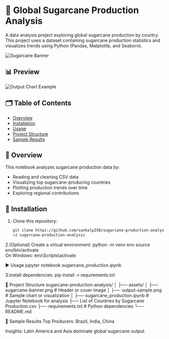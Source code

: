 # 🌾 Global Sugarcane Production Analysis

A data analysis project exploring global sugarcane production by country. This project uses a dataset containing sugarcane production statistics and visualizes trends using Python (Pandas, Matplotlib, and Seaborn).

![Sugarcane Banner](assets/sugarcane-banner.png)

## 📊 Preview

![Output Chart Example](assets/output-sample.png)

## 🗂️ Table of Contents

- [Overview](#-overview)
- [Installation](#-installation)
- [Usage](#-usage)
- [Project Structure](#-project-structure)
- [Sample Results](#-sample-results)


## 📖 Overview

This notebook analyzes sugarcane production data by:
- Reading and cleaning CSV data
- Visualizing top sugarcane-producing countries
- Plotting production trends over time
- Exploring regional contributions

## 🔧 Installation

1. Clone this repository:
   ```bash
   git clone https://github.com/sankalp250/sugarcane-production-analysis.git
   cd sugarcane-production-analysis
2.(Optional) Create a virtual environment:
python -m venv env
source env/bin/activate  
On Windows: env\Scripts\activate

▶️ Usage
jupyter notebook sugarcane_production.ipynb


3.Install dependencies:
pip install -r requirements.txt

📁 Project Structure
sugarcane-production-analysis/
│
├── assets/
│   ├── sugarcane-banner.png       # Header or cover image
│   ├── output-sample.png          # Sample chart or visualization
│
├── sugarcane_production.ipynb     # Jupyter Notebook for analysis
├── List of Countries by Sugarcane Production.csv
├── requirements.txt               # Python dependencies
└── README.md

📌 Sample Results
Top Producers: Brazil, India, China

Insights: Latin America and Asia dominate global sugarcane output.



